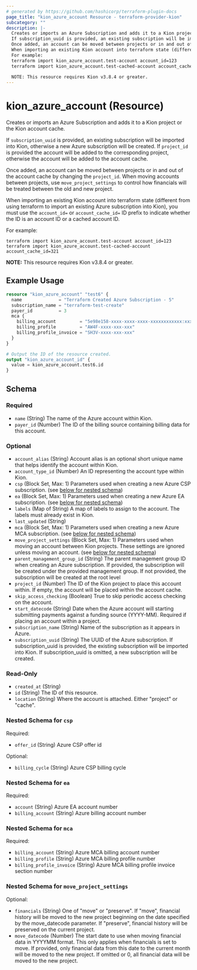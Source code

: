 ```yaml
---
# generated by https://github.com/hashicorp/terraform-plugin-docs
page_title: "kion_azure_account Resource - terraform-provider-kion"
subcategory: ""
description: |-
  Creates or imports an Azure Subscription and adds it to a Kion project or the Kion account cache.
  If subscription_uuid is provided, an existing subscription will be imported into Kion, otherwise a new Azure subscription will be created.  If project_id is provided the account will be added to the corresponding project, otherwise the account will be added to the account cache.
  Once added, an account can be moved between projects or in and out of the account cache by changing the project_id.  When moving accounts between projects, use move_project_settings to control how financials will be treated between the old and new project.
  When importing an existing Kion account into terraform state (different from using terraform to import an existing Azure subscription into Kion), you must use the account_id= or account_cache_id= ID prefix to indicate whether the ID is an account ID or a cached account ID.
  For example:
  terraform import kion_azure_account.test-account account_id=123
  terraform import kion_azure_account.test-cached-account account_cache_id=321
  
  NOTE: This resource requires Kion v3.8.4 or greater.
---
```


# kion_azure_account (Resource)

Creates or imports an Azure Subscription and adds it to a Kion project or the Kion account cache.

If `subscription_uuid` is provided, an existing subscription will be imported into Kion, otherwise a new Azure subscription will be created.  If `project_id` is provided the account will be added to the corresponding project, otherwise the account will be added to the account cache.

Once added, an account can be moved between projects or in and out of the account cache by changing the `project_id`.  When moving accounts between projects, use `move_project_settings` to control how financials will be treated between the old and new project.

When importing an existing Kion account into terraform state (different from using terraform to import an existing Azure subscription into Kion), you must use the `account_id=` or `account_cache_id=` ID prefix to indicate whether the ID is an account ID or a cached account ID.

For example:

    terraform import kion_azure_account.test-account account_id=123
    terraform import kion_azure_account.test-cached-account account_cache_id=321

**NOTE:** This resource requires Kion v3.8.4 or greater.

## Example Usage

```terraform
resource "kion_azure_account" "test6" {
  name              = "Terraform Created Azure Subscription - 5"
  subscription_name = "terraform-test-create"
  payer_id          = 3
  mca {
    billing_account         = "5e98e158-xxxx-xxxx-xxxx-xxxxxxxxxxxx:xxxxxxxx-xxxx-xxxx-xxxx-xxxxxxxxxxxx_xxxx-xx-xx"
    billing_profile         = "AW4F-xxxx-xxx-xxx"
    billing_profile_invoice = "SH3V-xxxx-xxx-xxx"
  }
}

# Output the ID of the resource created.
output "kion_azure_account_id" {
  value = kion_azure_account.test6.id
}
```

<!-- schema generated by tfplugindocs -->
## Schema

### Required

- `name` (String) The name of the Azure account within Kion.
- `payer_id` (Number) The ID of the billing source containing billing data for this account.

### Optional

- `account_alias` (String) Account alias is an optional short unique name that helps identify the account within Kion.
- `account_type_id` (Number) An ID representing the account type within Kion.
- `csp` (Block Set, Max: 1) Parameters used when creating a new Azure CSP subscription. (see [below for nested schema](#nestedblock--csp))
- `ea` (Block Set, Max: 1) Parameters used when creating a new Azure EA subscription. (see [below for nested schema](#nestedblock--ea))
- `labels` (Map of String) A map of labels to assign to the account. The labels must already exist in Kion.
- `last_updated` (String)
- `mca` (Block Set, Max: 1) Parameters used when creating a new Azure MCA subscription. (see [below for nested schema](#nestedblock--mca))
- `move_project_settings` (Block Set, Max: 1) Parameters used when moving an account between Kion projects.  These settings are ignored unless moving an account. (see [below for nested schema](#nestedblock--move_project_settings))
- `parent_management_group_id` (String) The parent management group ID when creating an Azure subscription. If provided, the subscription will be created under the provided management group.  If not provided, the subscription will be created at the root level
- `project_id` (Number) The ID of the Kion project to place this account within.  If empty, the account will be placed within the account cache.
- `skip_access_checking` (Boolean) True to skip periodic access checking on the account.
- `start_datecode` (String) Date when the Azure account will starting submitting payments against a funding source (YYYY-MM).  Required if placing an account within a project.
- `subscription_name` (String) Name of the subscription as it appears in Azure.
- `subscription_uuid` (String) The UUID of the Azure subscription.  If subscription_uuid is provided, the existing subscription will be imported into Kion.  If subscription_uuid is omitted, a new subscription will be created.

### Read-Only

- `created_at` (String)
- `id` (String) The ID of this resource.
- `location` (String) Where the account is attached.  Either "project" or "cache".

<a id="nestedblock--csp"></a>
### Nested Schema for `csp`

Required:

- `offer_id` (String) Azure CSP offer id

Optional:

- `billing_cycle` (String) Azure CSP billing cycle


<a id="nestedblock--ea"></a>
### Nested Schema for `ea`

Required:

- `account` (String) Azure EA account number
- `billing_account` (String) Azure billing account number


<a id="nestedblock--mca"></a>
### Nested Schema for `mca`

Required:

- `billing_account` (String) Azure MCA billing account number
- `billing_profile` (String) Azure MCA billing profile number
- `billing_profile_invoice` (String) Azure MCA billing profile invoice section number


<a id="nestedblock--move_project_settings"></a>
### Nested Schema for `move_project_settings`

Optional:

- `financials` (String) One of "move" or "preserve".  If "move", financial history will be moved to the new project beginning on the date specified by the move_datecode parameter.  If "preserve", financial history will be preserved on the current project.
- `move_datecode` (Number) The start date to use when moving financial data in YYYYMM format.  This only applies when financials is set to move.  If provided, only financial data from this date to the current month will be moved to the new project.  If omitted or 0, all financial data will be moved to the new project.

